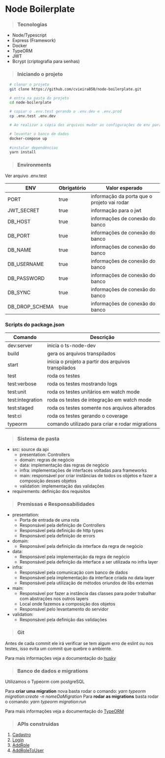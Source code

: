 Node Boilerplate 
==================

> ### Tecnologias

* Node/Typescript
* Express (Framework)
* Docker
* TypeORM
* JWT
* Bcrypt (criptografia para senhas)
  
> ### Iniciando o projeto

```bash
  # clonar o projeto
  git clone https://github.com/cvieira850/node-boilerplate.git

  # entra na pasta do projeto
  cd node-boilerplate

  # copiar o .env.test gerando o .env.dev e .env.prod
  cp .env.test .env.dev

  # Ao realizar a cópia dos arquivos mudar as configurações de env para o uso

  # levantar o banco de dados
  docker-compose up
  
  #instalar dependências
  yarn install
```
> ### Environments

Ver arquivo .env.test


|         ENV         | Obrigatório |                    Valor esperado                  |
| ------------------- | ----------- | -------------------------------------------------- |
| PORT                | true        | informação da porta que o projeto vai rodar        |
| JWT_SECRET          | true        | informação para o jwt                              |
| DB_HOST             | true        | informações de conexão do banco                    |
| DB_PORT             | true        | informações de conexão do banco                    |
| DB_NAME             | true        | informações de conexão do banco                    |
| DB_USERNAME         | true        | informações de conexão do banco                    |
| DB_PASSWORD         | true        | informações de conexão do banco                    |
| DB_SYNC             | true        | informações de conexão do banco                    |
| DB_DROP_SCHEMA      | true        | informações de conexão do banco                    |


### Scripts do package.json

|     Comando     |                   Descrição                         |
| --------------- | --------------------------------------------------- |
| dev:server      | inicia o ts-node-dev                                |
| build           | gera os arquivos transpilados                       |
| start           | inicia o projeto a partir dos arquivos transpilados |
| test            | roda os testes                                      |
| test:verbose    | roda os testes mostrando logs                       |
| test:unit       | roda os testes unitários em watch mode              |
| test:integration| roda os testes de integração em watch mode          |
| test:staged     | roda os testes somente nos arquivos alterados       |
| test:ci         | roda os testes gerando o coverage                   |
| typeorm         | comando utilizado para criar e rodar migrations     |

> ### Sistema de pasta

* src: source da api
  * presentation: Controllers
  * domain: regras de negócio
  * data: implementação das regras de negócio
  * infra: implementações de interfaces voltadas para frameworks
  * main: responsável por criar instâncias de todos os objetos e fazer a composição desses objetos
  * validation: implementação das validações
* requirements: definição dos requisitos

> ### Premissas e Responsabilidades

* presentation:
  * Porta de entrada de uma rota
  * Responsável pela definição de Controllers
  * Responsável pela definição de http types
  * Responsável pela definição de errors
* domain:
  * Responsável pela definição da interface da regra de negócio
* data:
  * Responsável pela implementação da regra de negócio
  * Responsável pela definição da interface a ser utilizada no infra layer
* infra:
  * Responsável pela comunicação com banco de dados 
  * Responsável pela implementação da interface criada no data layer
  * Responsável pela utilização de métodos oriundos de libs externas
* main:
  * Responsável por fazer a instância das classes para poder trabalhar com abstrações nos outros layers
  * Local onde fazemos a composição dos objetos
  * Responsável pelo levantamento do servidor
* validation:
  * Responsável pela definição das validações

> ### Git 

Antes de cada commit ele irá verificar se tem algum erro de eslint ou nos testes,
isso evita um commit que quebre o ambiente.

Para mais informações veja a documentação do 
[husky](https://github.com/typicode/husky)

> ### Banco de dados e migrations
  Utilizamos o Typeorm com postgreSQL

  Para **criar uma migration** nova basta rodar o comando: *yarn typeorm migration:create -n nomeDaMigration*
  Para **rodar as migrations** basta rodar o comando: *yarn typeorm migration:run*

  Para mais informações veja a documentação do [TypeORM](https://typeorm.io/#/)

> ### APIs construidas

1. [Cadastro](./requirements/signup.md)
2. [Login](./requirements/login.md)
3. [AddRole](./requirements/add-role.md)
4. [AddRoleToUser](./requirements/add-role-to-user.md)